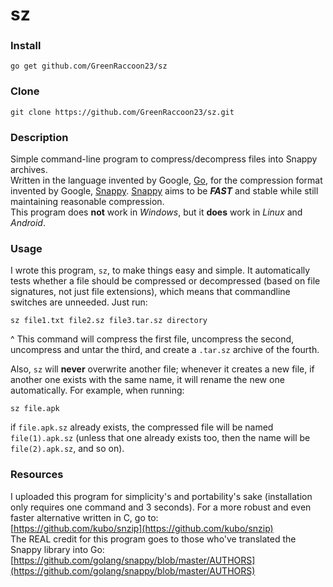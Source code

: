 # sz
### Install
    go get github.com/GreenRaccoon23/sz
### Clone
    git clone https://github.com/GreenRaccoon23/sz.git
### Description
Simple command-line program to compress/decompress files into Snappy archives.  
Written in the language invented by Google, [Go](https://golang.org/), for the compression format invented by Google, [Snappy](https://github.com/google/snappy). [Snappy](https://github.com/google/snappy) aims to be ***FAST*** and stable while still maintaining reasonable compression.  
This program does **not** work in *Windows*, but it **does** work in *Linux* and *Android*.  
### Usage
I wrote this program, `sz`, to make things easy and simple. It automatically tests whether a file should be compressed or decompressed (based on file signatures, not just file extensions), which means that commandline switches are unneeded. Just run:  

    sz file1.txt file2.sz file3.tar.sz directory

^ This command will compress the first file, uncompress the second, uncompress and untar the third, and create a `.tar.sz` archive of the fourth.  
  
Also, `sz` will **never** overwrite another file; whenever it creates a new file, if another one exists with the same name, it will rename the new one automatically. For example, when running:  

    sz file.apk

if `file.apk.sz` already exists, the compressed file will be named `file(1).apk.sz` (unless that one already exists too, then the name will be `file(2).apk.sz`, and so on).  
### Resources
I uploaded this program for simplicity's and portability's sake (installation only requires one command and 3 seconds). For a more robust and even faster alternative written in C, go to:  
[https://github.com/kubo/snzip](https://github.com/kubo/snzip)  
The REAL credit for this program goes to those who've translated the Snappy library into Go:
[https://github.com/golang/snappy/blob/master/AUTHORS](https://github.com/golang/snappy/blob/master/AUTHORS)
